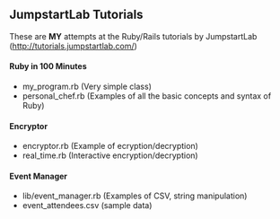 ## JumpstartLab Tutorials

These are **MY** attempts at the Ruby/Rails tutorials by JumpstartLab (http://tutorials.jumpstartlab.com/)

#### Ruby in 100 Minutes

- my_program.rb (Very simple class)
- personal_chef.rb (Examples of all the basic concepts and syntax of Ruby)

#### Encryptor

- encryptor.rb (Example of ecryption/decryption)
- real_time.rb (Interactive encryption/decryption)

#### Event Manager

- lib/event_manager.rb (Examples of CSV, string manipulation)
- event_attendees.csv (sample data)
